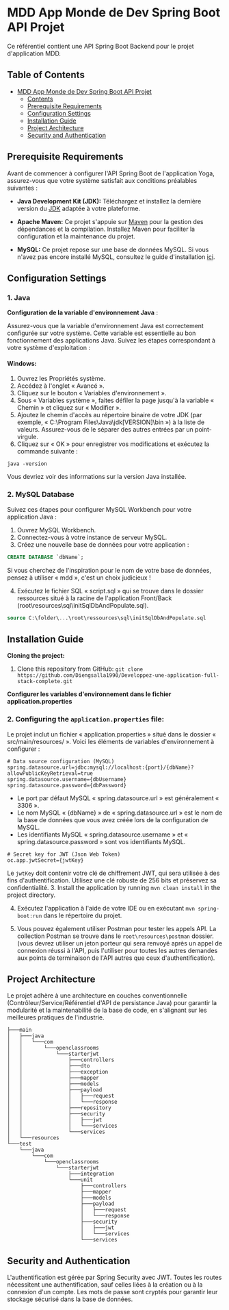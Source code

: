 # MDD App Monde de Dev Spring Boot API Projet

Ce référentiel contient une API Spring Boot Backend pour le projet d'application MDD.

## Table of Contents

- [MDD App Monde de Dev Spring Boot API Projet](#mdd-app-monde-de-dev-spring-boot-api-projet)
  - [Contents](#table-of-contents)
  - [Prerequisite Requirements](#prerequisite-requirements)
  - [Configuration Settings](#configuration-settings)
  - [Installation Guide](#installation-guide)
  - [Project Architecture](#project-architecture)
  - [Security and Authentication](#security-and-authentication)

## Prerequisite Requirements

Avant de commencer à configurer l'API Spring Boot de l'application Yoga, assurez-vous que votre système satisfait aux conditions préalables suivantes :


- **Java Development Kit (JDK):** Téléchargez et installez la dernière version du [JDK](https://adoptopenjdk.net/) adaptée à votre plateforme.

- **Apache Maven:** Ce projet s'appuie sur [Maven](https://maven.apache.org/) pour la gestion des dépendances et la compilation. Installez Maven pour faciliter la configuration et la maintenance du projet.

- **MySQL:** Ce projet repose sur une base de données MySQL. Si vous n'avez pas encore installé MySQL, consultez le guide d'installation [ici](https://dev.mysql.com/doc/mysql-installation-excerpt/5.7/en/).

## Configuration Settings

### 1. Java
**Configuration de la variable d'environnement Java** :

Assurez-vous que la variable d'environnement Java est correctement configurée sur votre système. Cette variable est essentielle au bon fonctionnement des applications Java. Suivez les étapes correspondant à votre système d'exploitation :

#### Windows:

1. Ouvrez les Propriétés système.
2. Accédez à l'onglet « Avancé ».
3. Cliquez sur le bouton « Variables d'environnement ».
4. Sous « Variables système », faites défiler la page jusqu'à la variable « Chemin » et cliquez sur « Modifier ».
5. Ajoutez le chemin d'accès au répertoire binaire de votre JDK (par exemple, « C:\Program Files\Java\jdk[VERSION]\bin ») à la liste de valeurs. Assurez-vous de le séparer des autres entrées par un point-virgule.
6. Cliquez sur « OK » pour enregistrer vos modifications et exécutez la commande suivante :

```shell
java -version
```
Vous devriez voir des informations sur la version Java installée.

### 2. MySQL Database

Suivez ces étapes pour configurer MySQL Workbench pour votre application Java :

1. Ouvrez MySQL Workbench.
2. Connectez-vous à votre instance de serveur MySQL.
3. Créez une nouvelle base de données pour votre application :


```sql
CREATE DATABASE `dbName`;
```

Si vous cherchez de l'inspiration pour le nom de votre base de données, pensez à utiliser « mdd », c'est un choix judicieux !

4. Exécutez le fichier SQL « script.sql » qui se trouve dans le dossier ressources situé à la racine de l'application Front/Back (root\resources\sql\initSqlDbAndPopulate.sql).

```sql
source C:\folder\...\root\ressources\sql\initSqlDbAndPopulate.sql
```

## Installation Guide

**Cloning the project:**

1. Clone this repository from GitHub: `git clone  https://github.com/Diengsalla1990/Developpez-une-application-full-stack-complete.git`

**Configurer les variables d'environnement dans le fichier application.properties**

### 2. Configuring the `application.properties` file:

Le projet inclut un fichier « application.properties » situé dans le dossier « src/main/resources/ ». Voici les éléments de variables d'environnement à configurer :

```properties
# Data source configuration (MySQL)
spring.datasource.url=jdbc:mysql://localhost:{port}/{dbName}?allowPublicKeyRetrieval=true
spring.datasource.username={dbUsername}
spring.datasource.password={dbPassword}
```

- Le port par défaut MySQL « spring.datasource.url » est généralement « 3306 ».
- Le nom MySQL « {dbName} » de « spring.datasource.url » est le nom de la base de données que vous avez créée lors de la configuration de MySQL.
- Les identifiants MySQL « spring.datasource.username » et « spring.datasource.password » sont vos identifiants MySQL.

```properties
# Secret key for JWT (Json Web Token)
oc.app.jwtSecret={jwtKey}
```

Le `jwtKey` doit contenir votre clé de chiffrement JWT, qui sera utilisée à des fins d'authentification. Utilisez une clé robuste de 256 bits et préservez sa confidentialité.
3. Install the application by running `mvn clean install` in the project directory.

4. Exécutez l'application à l'aide de votre IDE ou en exécutant `mvn spring-boot:run` dans le répertoire du projet.

5. Vous pouvez également utiliser Postman pour tester les appels API. La collection Postman se trouve dans le `root\resources\postman` dossier. (vous devrez utiliser un jeton porteur qui sera renvoyé après un appel de connexion réussi à l'API, puis l'utiliser pour toutes les autres demandes aux points de terminaison de l'API autres que ceux d'authentification).


## Project Architecture

Le projet adhère à une architecture en couches conventionnelle (Contrôleur/Service/Référentiel d'API de persistance Java) pour garantir la modularité et la maintenabilité de la base de code, en s'alignant sur les meilleures pratiques de l'industrie.

```
├───main
│   ├───java
│   │   └───com
│   │       └───openclassrooms
│   │           └───starterjwt
│   │               ├───controllers
│   │               ├───dto
│   │               ├───exception
│   │               ├───mapper
│   │               ├───models
│   │               ├───payload
│   │               │   ├───request
│   │               │   └───response
│   │               ├───repository
│   │               ├───security
│   │               │   ├───jwt
│   │               │   └───services
│   │               └───services
│   └───resources
└───test
    └───java
        └───com
            └───openclassrooms
                └───starterjwt
                    ├───integration
                    └───unit
                        ├───controllers
                        ├───mapper
                        ├───models
                        ├───payload
                        │   ├───request
                        │   └───response
                        ├───security
                        │   ├───jwt
                        │   └───services
                        └───services
```

## Security and Authentication

L'authentification est gérée par Spring Security avec JWT. Toutes les routes nécessitent une authentification, sauf celles liées à la création ou à la connexion d'un compte. Les mots de passe sont cryptés pour garantir leur stockage sécurisé dans la base de données.

